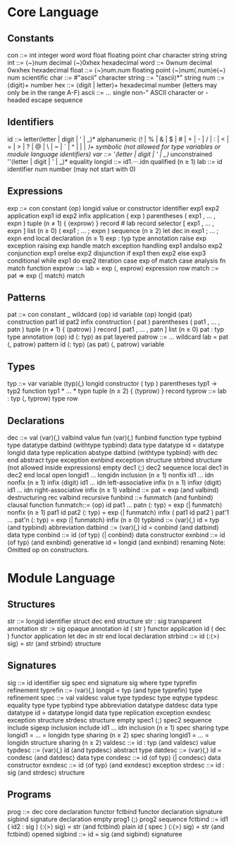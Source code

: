 # Core Language

## Constants
con	    ::=	int	integer
            word	word
            float	floating point
            char	character
            string	string
int	    ::=	⟨~⟩num	decimal
            ⟨~⟩0xhex	hexadecimal
word	::=	0wnum	decimal
            0wxhex	hexadecimal
float	::=	⟨~⟩num.num	floating point
            ⟨~⟩num⟨.num⟩e⟨~⟩num   	scientific
char	::=	#"ascii"	character
string  	::=	"⟨ascii⟩\*"	string
num	    ::=	⟨digit⟩+	number
hex	    ::=	⟨digit | letter⟩+	hexadecimal number (letters may only be in the range A-F)
ascii	::=	...	single non-" ASCII character or \-headed escape sequence

## Identifiers
id	    ::=	letter⟨letter | digit | ' | _⟩*	alphanumeric
            ⟨! | % | & | $ | # | + | - | / | : | < | = | > | ? | @ | \ | ~ | ` | ^ | | | *⟩+   	symbolic (not allowed for type variables or module language identifiers)
var	    ::=	'⟨letter | digit | ' | _⟩*	unconstrained
            ''⟨letter | digit | ' | _⟩*	equality
longid  ::= id1.···.idn	qualified (n ≥ 1)
lab	    ::=	id	identifier
            num	number (may not start with 0)

## Expressions
exp	    ::= con	constant
            ⟨op⟩ longid	value or constructor identifier
            exp1 exp2	application
            exp1 id exp2	infix application
            ( exp )	parentheses
            ( exp1 , ... , expn )	tuple (n ≠ 1)
            { ⟨exprow⟩ }   	record
            \# lab	record selector
            [ exp1 , ... , expn ]	list (n ≥ 0)
            ( exp1 ; ... ; expn )	sequence (n ≥ 2)
            let dec in exp1 ; ... ; expn end   	local declaration (n ≥ 1)
            exp : typ	type annotation
            raise exp	exception raising
            exp handle match	exception handling
            exp1 andalso exp2	conjunction
            exp1 orelse exp2	disjunction
            if exp1 then exp2 else exp3	conditional
            while exp1 do exp2	iteration
            case exp of match	case analysis
            fn match	function
exprow  ::=	lab = exp ⟨, exprow⟩	expression row
match   ::=	pat => exp ⟨| match⟩	match

## Patterns
pat   	::= con	constant
            _	wildcard
            ⟨op⟩ id	variable
            ⟨op⟩ longid ⟨pat⟩	construction
            pat1 id pat2	infix construction
            ( pat )	parentheses
            ( pat1 , ... , patn )	tuple (n ≠ 1)
            { ⟨patrow⟩ }   	record
            [ pat1 , ... , patn ]	list (n ≥ 0)
            pat : typ	type annotation
            ⟨op⟩ id ⟨: typ⟩ as pat	layered
patrow  ::=	...	wildcard
            lab = pat ⟨, patrow⟩	pattern
            id ⟨: typ⟩ ⟨as pat⟩ ⟨, patrow⟩   	variable

## Types
typ   	::= var	variable
            ⟨typ⟩(,) longid	constructor
            ( typ )	parentheses
            typ1 -> typ2	function
            typ1 * ... * typn	tuple (n ≥ 2)
            { ⟨typrow⟩ }   	record
typrow  ::=	lab : typ ⟨, typrow⟩   	type row

## Declarations
dec	    ::=	val ⟨var⟩(,) valbind	value
            fun ⟨var⟩(,) funbind	function
            type typbind	type
            datatype datbind ⟨withtype typbind⟩	data type
            datatype id = datatype longid	data type replication
            abstype datbind ⟨withtype typbind⟩ with dec end	abstract type
            exception exnbind	exception
            structure strbind	structure (not allowed inside expressions)
                empty
            dec1 ⟨;⟩ dec2	sequence
            local dec1 in dec2 end	local
            open longid1 ... longidn	inclusion (n ≥ 1)
            nonfix id1 ... idn	nonfix (n ≥ 1)
            infix ⟨digit⟩ id1 ... idn	left-associative infix (n ≥ 1)
            infixr ⟨digit⟩ id1 ... idn	right-associative infix (n ≥ 1)
valbind	::=	pat = exp ⟨and valbind⟩	destructuring
            rec valbind	recursive
funbind	::=	funmatch ⟨and funbind⟩	clausal function
funmatch::=	⟨op⟩ id pat1 ... patn ⟨: typ⟩ = exp ⟨| funmatch⟩   	nonfix (n ≥ 1)
            pat1 id pat2 ⟨: typ⟩ = exp ⟨| funmatch⟩	infix
            ( pat1 id pat2 ) pat'1 ... pat'n ⟨: typ⟩ = exp ⟨| funmatch⟩   	infix (n ≥ 0)
typbind	::=	⟨var⟩(,) id = typ ⟨and typbind⟩	abbreviation
datbind	::=	⟨var⟩(,) id = conbind ⟨and datbind⟩   	data type
conbind	::=	id ⟨of typ⟩ ⟨| conbind⟩   	data constructor
exnbind ::=	id ⟨of typ⟩ ⟨and exnbind⟩	generative
            id = longid ⟨and exnbind⟩	renaming
Note: Omitted op on constructors.

# Module Language

## Structures
str   	::=  	longid	identifier
struct dec end	structure
str : sig	transparent annotation
str :> sig	opaque annotation
id ( str )	functor application
id ( dec )	functor application
let dec in str end   	local declaration
strbind  	::=	id ⟨:⟨>⟩ sig⟩ = str ⟨and strbind⟩   	structure

## Signatures
sig	::=  	id	identifier
sig spec end	signature
sig where type typrefin	refinement
typrefin	::=	⟨var⟩(,) longid = typ ⟨and type typrefin⟩	type refinement
spec	::=	val valdesc	value
type typdesc	type
eqtype typdesc	equality type
type typbind	type abbreviation
datatype datdesc	data type
datatype id = datatype longid	data type replication
exception exndesc	exception
structure strdesc	structure
empty
spec1 ⟨;⟩ spec2	sequence
include sigexp	inclusion
include id1 ... idn	inclusion (n ≥ 1)
spec sharing type longid1 = ... = longidn   	type sharing (n ≥ 2)
spec sharing longid1 = ... = longidn	structure sharing (n ≥ 2)
valdesc	::=	id : typ ⟨and valdesc⟩	value
typdesc	::=	⟨var⟩(,) id ⟨and typdesc⟩	abstract type
datdesc	::=	⟨var⟩(,) id = condesc ⟨and datdesc⟩   	data type
condesc	::=	id ⟨of typ⟩ ⟨| condesc⟩   	data constructor
exndesc  	::=	id ⟨of typ⟩ ⟨and exndesc⟩	exception
strdesc	::=	id : sig ⟨and strdesc⟩	structure

## Programs
prog	::=  	dec	core declaration
functor fctbind	functor declaration
signature sigbind	signature declaration
empty
prog1 ⟨;⟩ prog2	sequence
fctbind	::=	id1 ( id2 : sig ) ⟨:⟨>⟩ sig⟩ = str ⟨and fctbind⟩   	plain
id ( spec ) ⟨:⟨>⟩ sig⟩ = str ⟨and fctbind⟩	opened
sigbind   	::=	id = sig ⟨and sigbind⟩	signaturee
